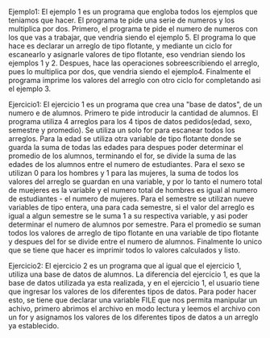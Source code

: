 Ejemplo1:
El ejemplo 1 es un programa que engloba todos los ejemplos que teniamos que hacer. El programa te pide una serie de numeros y los multiplica por dos. Primero, el programa te pide el numero de numeros con los que vas a trabajar, que vendria siendo el ejemplo 5. El programa lo que hace es declarar un arreglo de tipo flotante, y mediante un ciclo for escanearlo y asignarle valores de tipo flotante, eso vendrian siendo los ejemplos 1 y 2. Despues, hace las operaciones sobreescribiendo el arreglo, pues lo multiplica por dos, que vendria siendo el ejemplo4. Finalmente el programa imprime los valores del arreglo con otro ciclo for completando asi el ejemplo 3.

Ejercicio1:
El ejercicio 1 es un programa que crea una "base de datos", de un numero e de alumnos. Primero te pide introducir la cantidad de alumnos. El programa utiliza 4 arreglos para los 4 tipos de datos pedidos(edad, sexo, semestre y promedio). Se utiliza un solo for para escanear todos los arreglos. Para la edad se utiliza otra variable de tipo flotante donde se guarda la suma de todas las edades para despues poder determinar el promedio de los alumnos, terminando el for, se divide la suma de las edades de los alumnos entre el numero de estudiantes. Para el sexo se utilizan 0 para los hombres y 1 para las mujeres, la suma de todos los valores del arreglo se guardan en una variable, y por lo tanto el numero total de muejeres es la variable y el numero total de hombres es igual al numero de estudiantes - el numero de mujeres. Para el semestre se utilizan nueve variables de tipo entera, una para cada semestre, si el valor del arreglo es igual a algun semestre se le suma 1 a su respectiva variable, y asi poder determinar el numero de alumnos por semestre. Para el promedio se suman todos los valores de arreglo de tipo flotante en una variable de tipo flotante y despues del for se divide entre el numero de alumnos. Finalmente lo unico que se tiene que hacer es imprimir todos lo valores calculados y listo.

Ejercicio2:
El ejercicio 2 es un programa que al igual que el ejercicio 1, utiliza una base de datos de alumnos. La diferencia del ejercicio 1, es que la base de datos utilizada ya esta realizada, y en el ejercicio 1, el usuario tiene que ingresar los valores de los diferentes tipos de datos. Para poder hacer esto, se tiene que declarar una variable FILE que nos permita manipular un achivo, primero abrimos el archivo en modo lectura y leemos el archivo con un for y asignamos los valores de los diferentes tipos de datos a un arreglo ya establecido.

